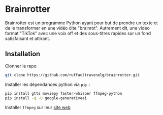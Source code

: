 # Brainrotter
Brainrotter est un programme Python ayant pour but de prendre un texte et de le transformer en une vidéo dite "brainrot". Autrement dit, une vidéo format "TikTok" avec une voix off et des sous-titres rapides sur un fond satisfaisant et attirant.

## Installation
Clonner le repo
```sh
git clone https://github.com/ruffaultravenelg/brainrotter.git
```

Installer les dépendances python via `pip` :
```sh
pip install gtts moviepy faster-whisper ffmpeg-python
pip install -q -U google-generativeai
```

Installer `ffmpeg` sur leur [site web](https://www.ffmpeg.org/download.html)